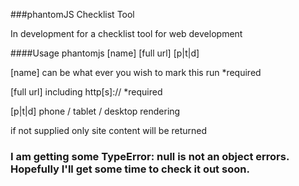 ###phantomJS Checklist Tool

In development for a checklist tool for web development


####Usage
phantomjs [name] [full url] [p|t|d]


[name] can be what ever you wish to mark this run *required


[full url] including http[s]:// *required


[p|t|d] phone / tablet / desktop rendering

if not supplied only site content will be returned

### I am getting some TypeError: null is not an object errors. Hopefully I'll get some time to check it out soon.

